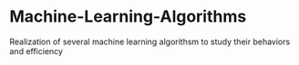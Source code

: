 # Machine-Learning-Algorithms

Realization of several machine learning algorithsm to study their behaviors and efficiency
